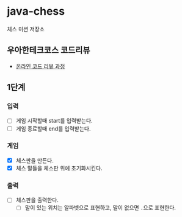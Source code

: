 # java-chess

체스 미션 저장소

## 우아한테크코스 코드리뷰

- [온라인 코드 리뷰 과정](https://github.com/woowacourse/woowacourse-docs/blob/master/maincourse/README.md)

## 1단계

### 입력

- [ ] 게임 시작할때 start를 입력받는다.
- [ ] 게임 종료할때 end를 입력받는다.

### 게임

- [x] 체스판을 만든다.
- [x] 체스 말들을 체스판 위에 초기화시킨다.

### 출력

- [ ] 체스판을 출력한다.
  -  [ ] 말이 있는 위치는 알파벳으로 표현하고, 말이 없으면 `.`으로 표현한다.
